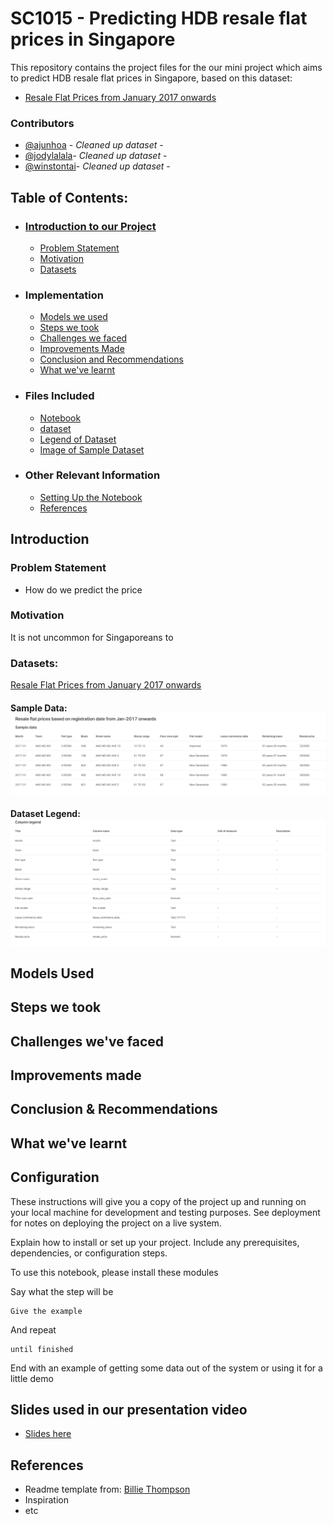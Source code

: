 # SC1015 - Predicting HDB resale flat prices in Singapore
This repository contains the project files for the our mini project which aims to predict HDB resale flat prices in Singapore, based on this dataset:
- [Resale Flat Prices from January 2017 onwards](https://beta.data.gov.sg/collections/189/datasets/d_8b84c4ee58e3cfc0ece0d773c8ca6abc/view)<br>


### Contributors

  - [@ajunhoa](https://github.com/ajunhoa) - *Cleaned up dataset* -
  - [@jodylalala](https://github.com/jodylalala)- *Cleaned up dataset* -
  - [@winstontai](https://github.com/winstontai)- *Cleaned up dataset* -


## Table of Contents:
- ### [Introduction to our Project](#introduction)
    - [Problem Statement](#prob)
    - [Motivation](#motivation)
    - [Datasets](#datasets)
- ### Implementation
    - [Models we used](#models)
    - [Steps we took](#steps)
    - [Challenges we faced](#challenges)
    - [Improvements Made](#Improvements)
    - [Conclusion and Recommendations](#conclude)
    - [What we've learnt](#learnt)
- ### Files Included
    - [Notebook](/main.ipynb)
    - [dataset](/data/ResaleflatpricesbasedonregistrationdatefromJan2017onwards.csv)
    - [Legend of Dataset](/images/legend.png)
    - [Image of Sample Dataset](/images/sample_data.png)
- ### Other Relevant Information
    - [Setting Up the Notebook](#config)
    - [References](#ref)



<a name="introduction"></a>

## Introduction



<a name="prob"></a>

### Problem Statement
- How do we predict the price

<a name="motivation"></a>

### Motivation
It is not uncommon for Singaporeans to 

<a name="datasets"></a>

### Datasets: 
[Resale Flat Prices from January 2017 onwards](https://beta.data.gov.sg/collections/189/datasets/d_8b84c4ee58e3cfc0ece0d773c8ca6abc/view)<br>

#### Sample Data: <br>![sample_data](/images/sample_data.png)<br>
#### Dataset Legend: <br>![dataset](/images/legend.png)



<a name="models"></a>

## Models Used



<a name="steps"></a>

## Steps we took


<a name="challenge"></a>

## Challenges we've faced



<a name="Improvements"></a>

## Improvements made


<a name="conclude"></a>

## Conclusion & Recommendations




<a name="learnt"></a>


## What we've learnt




<a name="config"></a>

## Configuration

These instructions will give you a copy of the project up and running on
your local machine for development and testing purposes. See deployment
for notes on deploying the project on a live system.

Explain how to install or set up your project. Include any prerequisites, dependencies, or configuration steps.



To use this notebook, please install these modules

Say what the step will be

    Give the example

And repeat

    until finished

End with an example of getting some data out of the system or using it
for a little demo


<a name="slidesused"></a>

## Slides used in our presentation video

- [Slides here](https://www.canva.com/design/DAGA-lWt5DI/YJIK_vCaoKLj0cnpRK-LaA/view?utm_content=DAGA-lWt5DI&utm_campaign=designshare&utm_medium=link&utm_source=editor) 




<a name="ref"></a>

## References

  - Readme template from: [Billie Thompson](a-good-readme-template) 
  - Inspiration
  - etc

